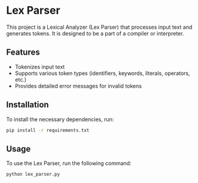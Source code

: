 # Lex Parser

This project is a Lexical Analyzer (Lex Parser) that processes input text and generates tokens. It is designed to be a part of a compiler or interpreter.

## Features

- Tokenizes input text
- Supports various token types (identifiers, keywords, literals, operators, etc.)
- Provides detailed error messages for invalid tokens

## Installation

To install the necessary dependencies, run:

```bash
pip install -r requirements.txt
```

## Usage

To use the Lex Parser, run the following command:

```bash
python lex_parser.py
```

